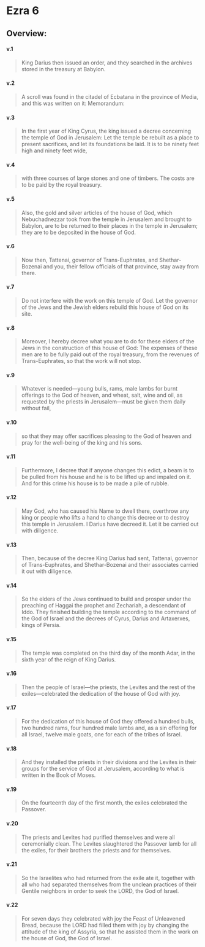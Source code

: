 # Ezra 6

## Overview:



#### v.1
>King Darius then issued an order, and they searched in the archives stored in the treasury at Babylon.

#### v.2
>A scroll was found in the citadel of Ecbatana in the province of Media, and this was written on it: Memorandum:

#### v.3
>In the first year of King Cyrus, the king issued a decree concerning the temple of God in Jerusalem: Let the temple be rebuilt as a place to present sacrifices, and let its foundations be laid. It is to be ninety feet high and ninety feet wide,

#### v.4
>with three courses of large stones and one of timbers. The costs are to be paid by the royal treasury.

#### v.5
>Also, the gold and silver articles of the house of God, which Nebuchadnezzar took from the temple in Jerusalem and brought to Babylon, are to be returned to their places in the temple in Jerusalem; they are to be deposited in the house of God.

#### v.6
>Now then, Tattenai, governor of Trans-Euphrates, and Shethar-Bozenai and you, their fellow officials of that province, stay away from there.

#### v.7
>Do not interfere with the work on this temple of God. Let the governor of the Jews and the Jewish elders rebuild this house of God on its site.

#### v.8
>Moreover, I hereby decree what you are to do for these elders of the Jews in the construction of this house of God: The expenses of these men are to be fully paid out of the royal treasury, from the revenues of Trans-Euphrates, so that the work will not stop.

#### v.9
>Whatever is needed—young bulls, rams, male lambs for burnt offerings to the God of heaven, and wheat, salt, wine and oil, as requested by the priests in Jerusalem—must be given them daily without fail,

#### v.10
>so that they may offer sacrifices pleasing to the God of heaven and pray for the well-being of the king and his sons.

#### v.11
>Furthermore, I decree that if anyone changes this edict, a beam is to be pulled from his house and he is to be lifted up and impaled on it. And for this crime his house is to be made a pile of rubble.

#### v.12
>May God, who has caused his Name to dwell there, overthrow any king or people who lifts a hand to change this decree or to destroy this temple in Jerusalem. I Darius have decreed it. Let it be carried out with diligence.

#### v.13
>Then, because of the decree King Darius had sent, Tattenai, governor of Trans-Euphrates, and Shethar-Bozenai and their associates carried it out with diligence.

#### v.14
>So the elders of the Jews continued to build and prosper under the preaching of Haggai the prophet and Zechariah, a descendant of Iddo. They finished building the temple according to the command of the God of Israel and the decrees of Cyrus, Darius and Artaxerxes, kings of Persia.

#### v.15
>The temple was completed on the third day of the month Adar, in the sixth year of the reign of King Darius.

#### v.16
>Then the people of Israel—the priests, the Levites and the rest of the exiles—celebrated the dedication of the house of God with joy.

#### v.17
>For the dedication of this house of God they offered a hundred bulls, two hundred rams, four hundred male lambs and, as a sin offering for all Israel, twelve male goats, one for each of the tribes of Israel.

#### v.18
>And they installed the priests in their divisions and the Levites in their groups for the service of God at Jerusalem, according to what is written in the Book of Moses.

#### v.19
>On the fourteenth day of the first month, the exiles celebrated the Passover.

#### v.20
>The priests and Levites had purified themselves and were all ceremonially clean. The Levites slaughtered the Passover lamb for all the exiles, for their brothers the priests and for themselves.

#### v.21
>So the Israelites who had returned from the exile ate it, together with all who had separated themselves from the unclean practices of their Gentile neighbors in order to seek the LORD, the God of Israel.

#### v.22
>For seven days they celebrated with joy the Feast of Unleavened Bread, because the LORD had filled them with joy by changing the attitude of the king of Assyria, so that he assisted them in the work on the house of God, the God of Israel.

